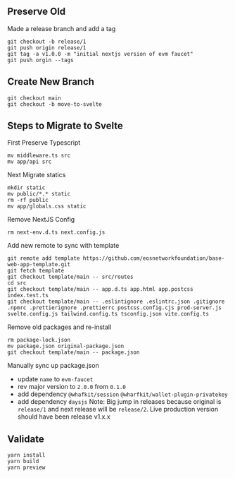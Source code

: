 
## Preserve Old
Made a release branch and add a tag 
```
git checkout -b release/1 
git push origin release/1 
git tag -a v1.0.0 -m "initial nextjs version of evm faucet"
git push orgin --tags
```

## Create New Branch 
```
git checkout main 
git checkout -b move-to-svelte
```

## Steps to Migrate to Svelte

First Preserve Typescript
```
mv middleware.ts src
mv app/api src
```

Next Migrate statics
```
mkdir static
mv public/*.* static
rm -rf public
mv app/globals.css static
```

Remove NextJS Config
```
rm next-env.d.ts next.config.js 
```

Add new remote to sync with template
```
git remote add template https://github.com/eosnetworkfoundation/base-web-app-template.git
git fetch template
git checkout template/main -- src/routes
cd src
git checkout template/main -- app.d.ts app.html app.postcss index.test.ts
git checkout template/main -- .eslintignore .eslintrc.json .gitignore .npmrc .prettierignore .prettierrc postcss.config.cjs prod-server.js svelte.config.js tailwind.config.ts tsconfig.json vite.config.ts 
```

Remove old packages and re-install
```
rm package-lock.json
mv package.json original-package.json
git checkout template/main -- package.json
```

Manually sync up package.json 
- update `name` to `evm-faucet`
- rev major version to `2.0.0` from `0.1.0`  
- add dependency  `@whafkit/session` `@wharfkit/wallet-plugin-privatekey`
- add dependency `daysjs`
Note: Big jump in releases because original is `release/1` and next release will be `release/2`. Live production version should have been release v1.x.x

## Validate
```
yarn install
yarn build
yarn preview
```